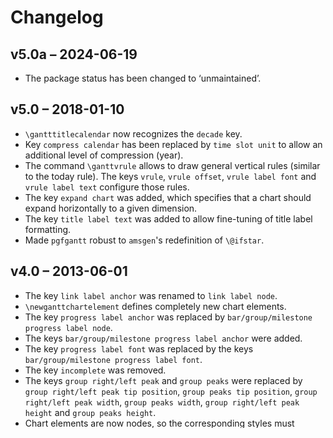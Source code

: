 # Changelog

## v5.0a – 2024-06-19

- The package status has been changed to ‘unmaintained’.


## v5.0 – 2018-01-10

- `\gantttitlecalendar` now recognizes the `decade` key.
- Key `compress calendar` has been replaced by `time slot unit` to allow an additional level of compression (year).
- The command `\ganttvrule` allows to draw general vertical rules (similar to the today rule). The keys `vrule`, `vrule offset`, `vrule label font` and `vrule label text` configure those rules.
- The key `expand chart` was added, which specifies that a chart should expand horizontally to a given dimension.
- The key `title label text` was added to allow fine-tuning of title label formatting.
- Made `pgfgantt` robust to `amsgen`'s redefinition of `\@ifstar`.


## v4.0 – 2013-06-01

- The key `link label anchor` was renamed to `link label node`.
- `\newganttchartelement` defines completely new chart elements.
- The key `progress label anchor` was replaced by `bar/group/milestone progress label node`.
- The keys `bar/group/milestone progress label anchor` were added.
- The key `progress label font` was replaced by the keys `bar/group/milestone progress label font`.
- The key `incomplete` was removed.
- The keys `group right/left peak` and `group peaks` were replaced by `group right/left peak tip position`, `group peaks tip position`, `group right/left peak width`, `group peaks width`, `group right/left peak height` and `group peaks height`.
- Chart elements are now nodes, so the corresponding styles must specify a node shape.
- The key `time slot modifier` was renamed to `chart element start border`.
- The keys `bar/group/milestone label inline anchor` were renamed to `bar/group/milestone inline label node`.
- The keys `bar/group/milestone label shape anchor` were renamed to `bar/group/milestone inline label anchor`.
- The keys `bar/group/milestone label anchor` were renamed to `bar/group/milestone label node`.
- The key `title label anchor` was renamed to `title label node`.
- `\gantttitlecalendar` prints a title calendar.
- The keys `calendar week text` and `compress calendar` were added.
- The key `newline shortcut` determines whether the shortcut for line breaks is defined in the chart. In this case, `\ganttalignnewline` allows line breaks in the node text.
- The keys `today offset`, `today label font` and `today label node` were added.
- The key `today` accepts a time slot specifier.
- The canvas is now a node with shape `rectangle` by default.
- `\newgantttimeslotformat` allows the user to define custom time slot formats.
- The key `time slot format/start date` specifies the internal date representation of digit 1 in the `simple` time slot format.
- The key `time slot format/base century` provides the century for autocompletion of two-digit years.
- The key `time slot format` changes the format of time slot specifiers.
- The `ganttchart` environment now requires two mandatory arguments.


## v3.0 – 2012-01-25

- `\setganttlinklabel` specifies the label for all links of a certain type. The `link label` key locally overrides any label set by this command.
- The `chart element` shape supports four additional anchors (`on left`, `on top`, `on right` and `on bottom`).
- `\@gtt@get` has been renamed to `\ganttvalueof` to provide a convenient access for link type authors.
- `\@gtt@keydef` and `\@gtt@stylekeydef` have been rewritten to support `pgfkey`'s abilities to store key values.
- New auxiliary macros for `\newganttlinkstyle`: `\xLeft`, `\xRight`, `\yUpper`, `\yLower`, `\ganttsetstartanchor`, `\ganttsetendanchor` and `\ganttlinklabel`.
- Completely rewrote the code for links (again). Definition of new link types is now possible (via `\newganttlinktype` and `\newganttlinktypealias`).
- The `bar/group/milestone label shape anchor` keys allow for a fine-tuned placement of chart element labels.
- All style keys (`canvas`, `bar` etc.) only support the common TikZ style key syntax.


## v2.1 – 2011-11-10

- The `inline` key moves labels close to their respective chart elements.
- Added three keys (`bar/group/milestone label inline anchor`) for placing inline labels.
- The `ganttchart` environment may be used outside a `tikzpicture`.
- The syntax of `\ganttlink` was completely changed. The command now takes one optional and two mandatory arguments. The latter specify the name of the chart elements to be linked. Consequently, the keys `b-b`, `b-m`, `m-b` and `m-m` were removed. The keys `s-s`, `s-f`, `f-s` and `f-f` are now values for the `link type` key.


## v2.0 – 2011-10-10

- The optional argument of `\ganttnewline` now also accepts a style.
- Removed the `hgrid shift` and `last line height` keys.
- Removed the `vgrid lines list` key, as its behaviour can be simulated by an appropriate `style list` for `vgrid`.
- Added style lists for the horizontal and vertical grid.
- Removed the `vgrid style` key.
- Completely rewrote the calculation of coordinates.
- The `x unit`, `y unit title` and `y unit chart` keys specify the width of time slots and the height of title or chart lines, respectively. Thus, one can draw titles whose height differs from the rest of the chart. Furthermore, the x- and y-dimensions of the chart are independent of the dimensions of the surrounding `tikzpicture`.


## v1.1 – 2011-04-18

- `link tolerance` decides whether a five- or a three-part link is drawn.
- `milestone label text` configures the text of a milestone label.
- `bar label text` configures the text of a bar label.
- The `time slot modifier` key has been added. If set to zero, all x-coordinates are interpreted as given, without regarding them as time slots.
- The `vgrid lines list` key determines the number of vertical grid lines drawn.
- The introduction clarifies what is meant by "a current `pgf` installation".
- `group label text` configures the text of a group label.


## v1.0 – 2011-03-01

- initial release
